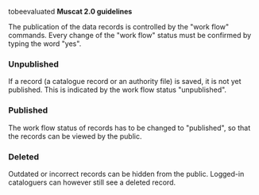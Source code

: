 tobeevaluated **Muscat 2.0 guidelines**

The publication of the data records is controlled by the "work flow" commands. Every change of the "work flow" status must be confirmed by typing the word "yes".

### Unpublished

If a record (a catalogue record or an authority file) is saved, it is not yet published. This is indicated by the work flow status "unpublished".

### Published

The work flow status of records has to be changed to "published", so that the records can be viewed by the public.

### Deleted

Outdated or incorrect records can be hidden from the public. Logged-in cataloguers can however still see a deleted record.
